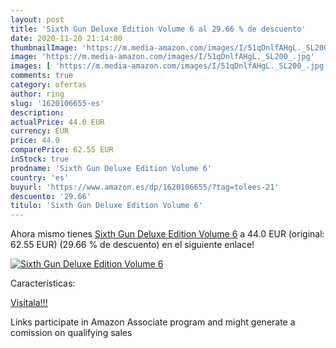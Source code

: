 ```yaml
---
layout: post
title: 'Sixth Gun Deluxe Edition Volume 6 al 29.66 % de descuento'
date: 2020-11-20 21:14:00
thumbnailImage: 'https://m.media-amazon.com/images/I/51qDnlfAHgL._SL200_.jpg'
image: 'https://m.media-amazon.com/images/I/51qDnlfAHgL._SL200_.jpg'
images: [ 'https://m.media-amazon.com/images/I/51qDnlfAHgL._SL200_.jpg' ]
comments: true
category: ofertas
author: ring
slug: '1620106655-es'
description:
actualPrice: 44.0 EUR
currency: EUR
price: 44.0
comparePrice: 62.55 EUR
inStock: true
prodname: 'Sixth Gun Deluxe Edition Volume 6'
country: 'es'
buyurl: 'https://www.amazon.es/dp/1620106655/?tag=tolees-21'
descuento: '29.66'
titulo: 'Sixth Gun Deluxe Edition Volume 6'
---
```


Ahora mismo tienes [Sixth Gun Deluxe Edition Volume 6](https://www.amazon.es/dp/1620106655/?tag=tolees-21) a 44.0 EUR (original: 62.55 EUR) (29.66 %  de descuento) en el siguiente enlace!

[![Sixth Gun Deluxe Edition Volume 6](https://m.media-amazon.com/images/I/51qDnlfAHgL._SL200_.jpg)](https://www.amazon.es/dp/1620106655/?tag=tolees-21)

Características:


[Visítala!!!](https://www.amazon.es/dp/1620106655/?tag=tolees-21)

Links participate in Amazon Associate program and might generate a comission on qualifying sales

